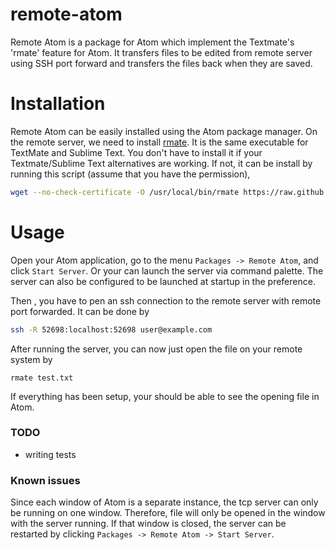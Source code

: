 # remote-atom

Remote Atom is a package for Atom which implement the Textmate's 'rmate'
feature for Atom. It transfers files to be edited from remote server using SSH
port forward and transfers the files back when they are saved.

# Installation
Remote Atom can be easily installed using the Atom package manager. On the
remote server, we need to install [rmate](https://github.com/aurora/rmate). It
is the same executable for TextMate and Sublime Text. You don't have to
install it if your Textmate/Sublime Text alternatives are working. If not, it
can be install by running this script (assume that you have the permission),

```bash
wget --no-check-certificate -O /usr/local/bin/rmate https://raw.github.com/aurora/rmate/master/rmate
```

# Usage

Open your Atom application, go to the menu `Packages -> Remote Atom`,
and click `Start Server`. Or your can launch the server via command palette.
The server can also be configured to be launched at startup in the preference.

Then , you have to pen an ssh connection to the remote server with remote port forwarded.
It can be done by

```bash
ssh -R 52698:localhost:52698 user@example.com
```

After running the server, you can now just open the file on your remote system by

```
rmate test.txt
```

If everything has been setup, your should be able to see the opening file in Atom.

### TODO
- writing tests

### Known issues
Since each window of Atom is a separate instance, the tcp server can only be running
on one window. Therefore, file will only be opened in the window with the server running.
If that window is closed, the server can be restarted by clicking
`Packages -> Remote Atom -> Start Server`.
